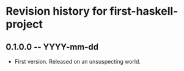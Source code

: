 # Revision history for first-haskell-project

## 0.1.0.0 -- YYYY-mm-dd

* First version. Released on an unsuspecting world.
